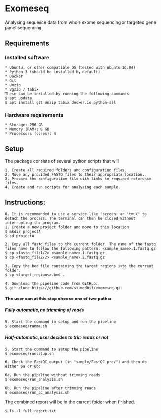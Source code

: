 # Exomeseq
Analysing sequence data from whole exome sequencing or targeted gene panel sequencing.

## Requirements

### Installed software
    * Ubuntu, or other compatible OS (tested with ubuntu 16.04)
    * Python 3 (should be installed by default)
    * Docker
    * Git
    * Unzip
    * Bgzip / tabix
    These can be installed by running the following commands:
    $ apt update
    $ apt install git unzip tabix docker.io python-all
    
### Hardware requirements
    * Storage: 256 GB
    * Memory (RAM): 8 GB
    * Processors (cores): 4
    
## Setup

The package consists of several python scripts that will

	1. Create all required folders and configuration files.
	2. Move any provided FASTQ files to their appropriate location.
	3. Prepare the configuration file with links to required reference files.
	4. Create and run scripts for analysing each sample. 

## Instructions:

    0. It is recommended to use a service like 'screen' or 'tmux' to detach the process. The terminal can then be closed without interrupting the program.
	1. Create a new project folder and move to this location
	$ mkdir projectA
	$ cd projectA
	 
    2. Copy all fastq files to the current folder. The name of the fastq files have to follow the following pattern: <sample_name>.1.fastq.gz
    $ cp <fastq_file1/2> <sample_name>.1.fastq.gz
    $ cp <fastq_file2/2> <sample_name>.2.fastq.gz
    
    3. Copy the bed file containing the target regions into the current folder.
    $ cp <target_regions>.bed .
    
    4. Download the pipeline code from GitHub:
    $ git clone https://github.com/si-medbif/exomeseq.git

#### The user can at this step choose one of two paths:
    
##### Fully automatic, no trimming of reads 
      
	5. Start the command to setup and run the pipeline 
	$ exomeseq/runme.sh
	
##### Half-automatic, user decides to trim reads or not

	5. Start the command to setup the pipeline 
	$ exomeseq/runsetup.sh
	
	6. Check the FastQC output (in "sample/FastQC_pre/") and then do either 6a or 6b:
	
	6a. Run the pipeline without trimming reads  
    $ exomeseq/run_analysis.sh
    
    6b. Run the pipeline after trimming reads
    $ exomeseq/run_qc_analysis.sh
	 
The combined report will be in the current folder when finished.

    $ ls -l full_report.txt
